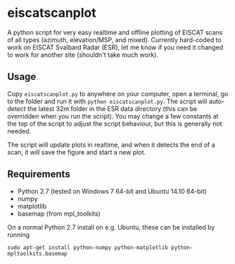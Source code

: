 eiscatscanplot
==============

A python script for very easy realtime and offline plotting of EISCAT scans of all types (azimuth, elevation/MSP, and mixed). Currently hard-coded to work on EISCAT Svalbard Radar (ESR), let me know if you need it changed to work for another site (shouldn't take much work).

Usage
-----

Copy `eiscatscanplot.py` to anywhere on your computer, open a terminal, go to the folder and run it with `python eiscatscanplot.py`. The script will auto-detect the latest 32m folder in the ESR data directory (this can be overridden when you run the script). You may change a few constants at the top of the script to adjust the script behaviour, but this is generally not needed.

The script will update plots in realtime, and when it detects the end of a scan, it will save the figure and start a new plot.

Requirements
------------

* Python 2.7 (tested on Windows 7 64-bit and Ubuntu 14.10 64-bit)
* numpy
* matplotlib
* basemap (from mpl_toolkits)

On a normal Python 2.7 install on e.g. Ubuntu, these can be installed by running

    sudo apt-get install python-numpy python-matplotlib python-mpltoolkits.basemap
